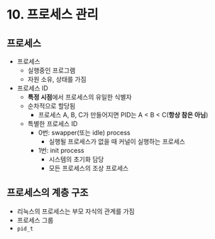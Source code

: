 # 10. 프로세스 관리
## 프로세스
* 프로세스
	* 실행중인 프로그램
	* 자원 소유, 상태를 가짐
* 프로세스 ID
	* **특정 시점**에서 프로세스의 유일한 식별자
	* 순차적으로 할당됨
		* 프로세스 A, B, C가 만들어지면 PID는 A < B < C(**항상 참은 아님**)
	* 특별한 프로세스 ID
		* 0번: swapper(또는 idle) process
			* 실행될 프로세스가 없을 때 커널이 실행하는 프로세스
		* 1번: init process
			* 시스템의 초기화 담당
			* 모든 프로세스의 조상 프로세스
## 프로세스의 계층 구조
* 리눅스의 프로세스는 부모 자식의 관계를 가짐
* 프로세스 그룹
* `pid_t`
